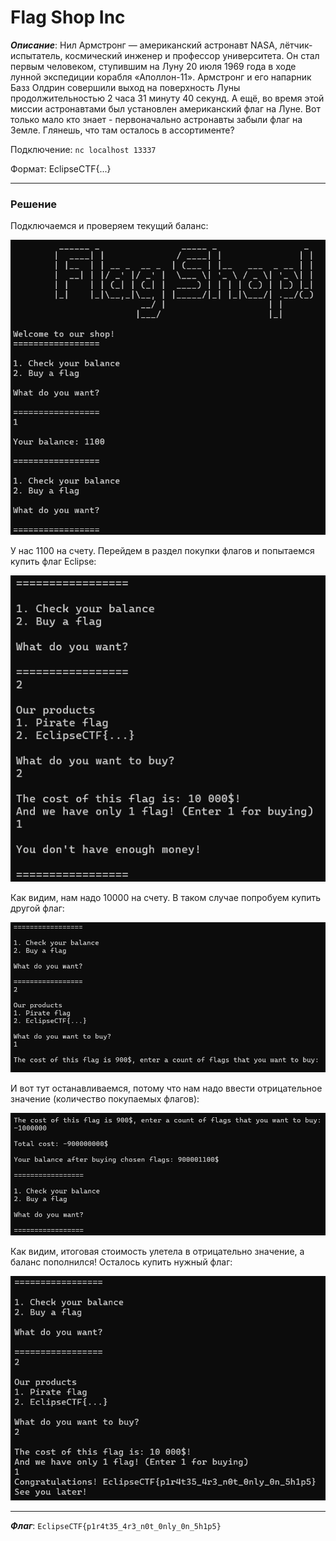 # Flag Shop Inc

***Описание***: Нил Армстронг — американский астронавт NASA, лётчик-испытатель, космический инженер и профессор университета. Он стал первым человеком, ступившим на Луну 20 июля 1969 года в ходе лунной экспедиции корабля «Аполлон-11». Армстронг и его напарник Базз Олдрин совершили выход на поверхность Луны продолжительностью 2 часа 31 минуту 40 секунд. А ещё, во время этой миссии астронавтами был установлен американский флаг на Луне. Вот только мало кто знает - первоначально астронавты забыли флаг на Земле. Глянешь, что там осталось в ассортименте?

Подключение: `nc localhost 13337`

Формат: EclipseCTF{...}

---
### Решение

Подключаемся и проверяем текущий баланс:

![ScreenShot](../screenshots/FlagShop-1.png)

У нас 1100 на счету. Перейдем в раздел покупки флагов и попытаемся купить флаг Eclipse:

![ScreenShot](../screenshots/FlagShop-2.png)

Как видим, нам надо 10000 на счету. В таком случае попробуем купить другой флаг:

![ScreenShot](../screenshots/FlagShop-3.png)

И вот тут останавливаемся, потому что нам надо ввести отрицательное значение (количество покупаемых флагов):

![ScreenShot](../screenshots/FlagShop-4.png)

Как видим, итоговая стоимость улетела в отрицательно значение, а баланс пополнился! Осталось купить нужный флаг:

![ScreenShot](../screenshots/FlagShop-5.png)

---

***Флаг***: `EclipseCTF{p1r4t35_4r3_n0t_0nly_0n_5h1p5}`